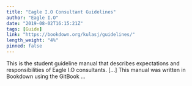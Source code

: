 ```yaml
---
title: "Eagle I.O Consultant Guidelines"
author: "Eagle I.O"
date: "2019-08-02T16:15:21Z"
tags: [Guide]
link: "https://bookdown.org/kulasj/guidelines/"
length_weight: "4%"
pinned: false
---
```


This is the student guideline manual that describes expectations and responsibilities of Eagle I.O consultants. [...] This manual was written in Bookdown using the GitBook ...
